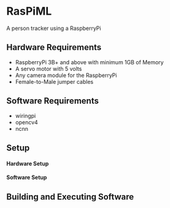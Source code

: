 # RasPiML
A person tracker using a RaspberryPi

## Hardware Requirements
- RaspberryPi 3B+ and above with minimum 1GB of Memory
- A servo motor with 5 volts
- Any camera module for the RaspberryPi
- Female-to-Male jumper cables

## Software Requirements
- wiringpi
- opencv4
- ncnn

## Setup
#### Hardware Setup
#### Software Setup

## Building and Executing Software
